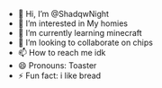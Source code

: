 - 👋 Hi, I’m @ShadqwNight
- 👀 I’m interested in My homies
- 🌱 I’m currently learning minecraft
- 💞️ I’m looking to collaborate on chips
- 📫 How to reach me idk
- 😄 Pronouns: Toaster
- ⚡ Fun fact: i like bread

<!---
ShadqwNight/ShadqwNight is a ✨ special ✨ repository because its `README.md` (this file) appears on your GitHub profile.
You can click the Preview link to take a look at your changes.
--->
